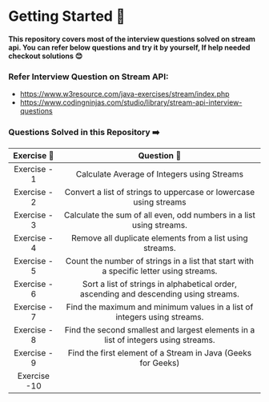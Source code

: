 # Getting Started 🚀

#### This repository covers most of the interview questions solved on stream api. You can refer below questions and try it by yourself, If help needed checkout solutions 😊

### Refer Interview Question on Stream API:

* https://www.w3resource.com/java-exercises/stream/index.php
* https://www.codingninjas.com/studio/library/stream-api-interview-questions

### Questions Solved in this Repository ➡️

| Exercise 🔢  |                                    Question     🤔                                     | 
|:------------:|:--------------------------------------------------------------------------------------:|
| Exercise - 1 |                      Calculate Average of Integers using Streams                       |
| Exercise - 2 |           Convert a list of strings to uppercase or lowercase using streams            |
| Exercise - 3 |          Calculate the sum of all even, odd numbers in a list using streams.           |
| Exercise - 4 |                Remove all duplicate elements from a list using streams.                |
| Exercise - 5 | Count the number of strings in a list that start with a specific letter using streams. |
| Exercise - 6 | Sort a list of strings in alphabetical order, ascending and descending using streams.  |
| Exercise - 7 |        Find the maximum and minimum values in a list of integers using streams.        |
| Exercise - 8 |   Find the second smallest and largest elements in a list of integers using streams.   |
| Exercise - 9 |              Find the first element of a Stream in Java (Geeks for Geeks)              |
|  Exercise -10|                                                                                        |
